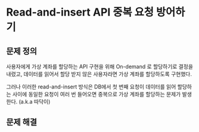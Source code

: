 # Read-and-insert API 중복 요청 방어하기

## 문제 정의

사용자에게 가상 계좌를 할당하는 API 구현을 위해 On-demand 로 할당하기로 결정을 내렸고, 데이터를 읽어서 할당 받지 않은 사용자라면 가상 계좌를 할당하도록 구현했다.

그러나 이러한 read-and-insert 방식은 DB에서 첫 번째 요청이 데이터를 읽어 할당하는 사이에 동일한 요청이 여러 번 들어오면 중복으로 가상 계좌를 할당하는 문제가 발생한다. (a.k.a 따닥이)

## 문제 해결
